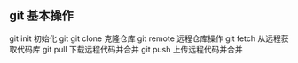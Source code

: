 ## git 基本操作

git init 初始化 git
git clone 克隆仓库
git remote 远程仓库操作
git fetch 从远程获取代码库
git pull 下载远程代码并合并
git push 上传远程代码并合并

